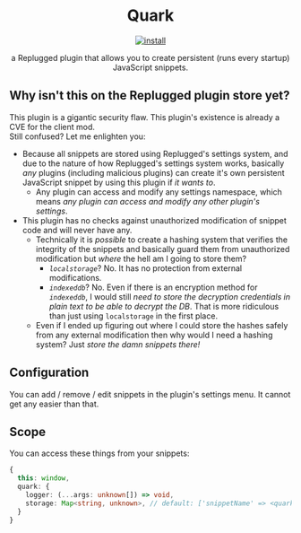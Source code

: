 <p>
  <h1 align="center">Quark</h1>
</p>

<p align="center">
  <a href="https://replugged.dev/install?identifier=Socketlike/Quark&source=github">
    <img alt="install" src="https://img.shields.io/github/v/release/Socketlike/Quark?label=Install&sort=semver&style=for-the-badge">
  </a>
</p>

<p align="center">
  a Replugged plugin that allows you to create persistent (runs every startup) JavaScript snippets.
</p>

## Why isn't this on the Replugged plugin store yet?

This plugin is a gigantic security flaw. This plugin's existence is already a CVE for the client
mod.  
Still confused? Let me enlighten you:

- Because all snippets are stored using Replugged's settings system, and due to the nature of how
  Replugged's settings system works, basically _any_ plugins (including malicious plugins) can
  create it's own persistent JavaScript snippet by using this plugin if _it wants to_.
  - Any plugin can access and modify any settings namespace, which means _any plugin can access and
    modify any other plugin's settings_.
- This plugin has no checks against unauthorized modification of snippet code and will never have
  any.
  - Technically it is _possible_ to create a hashing system that verifies the integrity of the
    snippets and basically guard them from unauthorized modification but _where_ the hell am I going
    to store them?
    - _`localstorage`_? No. It has no protection from external modifications.
    - _`indexeddb`_? No. Even if there is an encryption method for _`indexeddb`_, I would still
      _need to store the decryption credentials in plain text to be able to decrypt the DB_. That is
      more ridiculous than just using `localstorage` in the first place.
  - Even if I ended up figuring out where I could store the hashes safely from any external
    modification then why would I need a hashing system? Just _store the damn snippets there!_

## Configuration

You can add / remove / edit snippets in the plugin's settings menu. It cannot get any easier than
that.

## Scope

You can access these things from your snippets:

```ts
{
  this: window,
  quark: {
    logger: (...args: unknown[]) => void,
    storage: Map<string, unknown>, // default: ['snippetName' => <quark's name>]
  }
}
```
